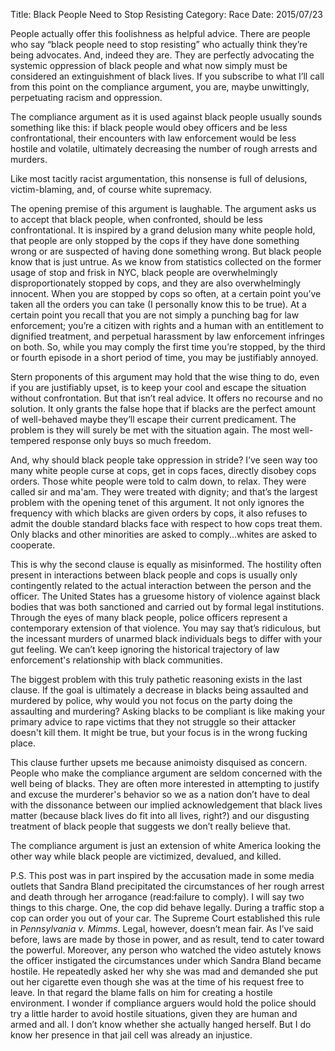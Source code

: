 Title: Black People Need to Stop Resisting
Category: Race
Date: 2015/07/23

People actually offer this foolishness as helpful advice. There are people who say “black people need to stop resisting” who actually think they’re being advocates. And, indeed they are. They are perfectly advocating the systemic oppression of black people and what now simply must be considered an extinguishment of black lives. If you subscribe to what I’ll call from this point on the compliance argument, you are, maybe unwittingly, perpetuating racism and oppression.

The compliance argument as it is used against black people usually sounds something like this: if black people would obey officers and be less confrontational, their encounters with law enforcement would be less hostile and volatile, ultimately decreasing the number of rough arrests and murders.

Like most tacitly racist argumentation, this nonsense is full of delusions, victim-blaming, and, of course white supremacy.

The opening premise of this argument is laughable. The argument asks us to accept that black people, when confronted, should be less confrontational. It is inspired by a grand delusion many white people hold, that people are only stopped by the cops if they have done something wrong or are suspected of having done something wrong. But black people know that is just untrue. As we know from statistics collected on the former usage of stop and frisk in NYC, black people are overwhelmingly disproportionately stopped by cops, and they are also overwhelmingly innocent. When you are stopped by cops so often, at a certain point you’ve taken all the orders you can take (I personally know this to be true). At a certain point you recall that you are not simply a punching bag for law enforcement; you’re a citizen with rights and a human with an entitlement to dignified treatment, and perpetual harassment by law enforcement infringes on both. So, while you may comply the first time you’re stopped, by the third or fourth episode in a short period of time, you may be justifiably annoyed.

Stern proponents of this argument may hold that the wise thing to do, even if you are justifiably upset, is to keep your cool and escape the situation without confrontation. But that isn’t real advice. It offers no recourse and no solution. It only grants the false hope that if blacks are the perfect amount of well-behaved maybe they’ll escape their current predicament. The problem is they will surely be met with the situation again. The most well-tempered response only buys so much freedom.

And, why should black people take oppression in stride? I’ve seen way too many white people curse at cops, get in cops faces, directly disobey cops orders. Those white people were told to calm down, to relax. They were called sir and ma'am. They were treated with dignity; and that’s the largest problem with the opening tenet of this argument. It not only ignores the frequency with which blacks are given orders by cops, it also refuses to admit the double standard blacks face with respect to how cops treat them. Only blacks and other minorities are asked to comply...whites are asked to cooperate.

This is why the second clause is equally as misinformed. The hostility often present in interactions between black people and cops is usually only contingently related to the actual interaction between the person and the officer. The United States has a gruesome history of violence against black bodies that was both sanctioned and carried out by formal legal institutions. Through the eyes of many black people, police officers represent a contemporary extension of that violence. You may say that’s ridiculous, but the incessant murders of unarmed black individuals begs to differ with your gut feeling. We can’t keep ignoring the historical trajectory of law enforcement's relationship with black communities.

The biggest problem with this truly pathetic reasoning exists in the last clause. If the goal is ultimately a decrease in blacks being assaulted and murdered by police, why would you not focus on the party doing the assaulting and murdering? Asking blacks to be compliant is like making your primary advice to rape victims that they not struggle so their attacker doesn't kill them. It might be true, but your focus is in the wrong fucking place. 

This clause further upsets me because animoisty disquised as concern. People who make the compliance argument are seldom concerned with the well being of blacks. They are often more interested in attempting to justify and excuse the murderer's behavior so we as a nation don’t have to deal with the dissonance between our implied acknowledgement that black lives matter (because black lives do fit into all lives, right?) and our disgusting treatment of black people that suggests we don’t really believe that.

The compliance argument is just an extension of white America looking the other way while black people are victimized, devalued, and killed.

P.S. This post was in part inspired by the accusation made in some media outlets that Sandra Bland precipitated the circumstances of her rough arrest and death through her arrogance (read:failure to comply). I will say two things to this charge. One, the cop did behave legally. During a traffic stop a cop can order you out of your car. The Supreme Court established this rule in *Pennsylvania v. Mimms*. Legal, however, doesn’t mean fair. As I’ve said before, laws are made by those in power, and as result, tend to cater toward the powerful. Moreover, any person who watched the video astutely knows the officer instigated the circumstances under which Sandra Bland became hostile. He repeatedly asked her why she was mad and demanded she put out her cigarette even though she was at the time of his request free to leave. In that regard the blame falls on him for creating a hostile environment. I wonder if compliance arguers would hold the police should try a little harder to avoid hostile situations, given they are human and armed and all. I don’t know whether she actually hanged herself. But I do know her presence in that jail cell was already an injustice.




